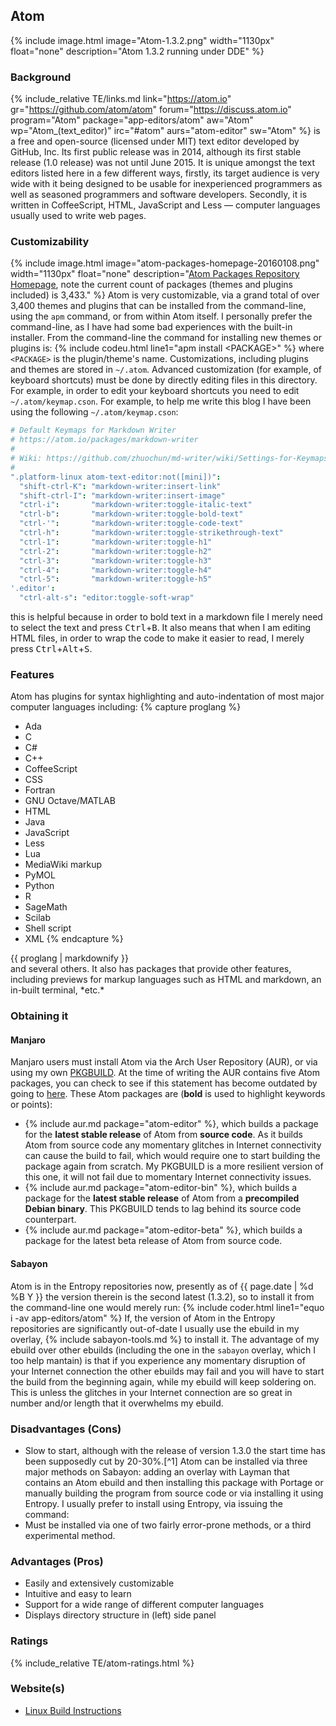 ## Atom
{% include image.html image="Atom-1.3.2.png" width="1130px" float="none" description="Atom 1.3.2 running under DDE" %}

### Background
{% include_relative TE/links.md link="https://atom.io" gr="https://github.com/atom/atom" forum="https://discuss.atom.io" program="Atom" package="app-editors/atom" aw="Atom" wp="Atom_(text_editor)" irc="#atom" aurs="atom-editor" sw="Atom" %} is a free and open-source (licensed under MIT) text editor developed by GitHub, Inc. Its first public release was in 2014, although its first stable release (1.0 release) was not until June 2015. It is unique amongst the text editors listed here in a few different ways, firstly, its target audience is very wide with it being designed to be usable for inexperienced programmers as well as seasoned programmers and software developers. Secondly, it is written in CoffeeScript, HTML, JavaScript and Less &mdash; computer languages usually used to write web pages.

### Customizability
{% include image.html image="atom-packages-homepage-20160108.png" width="1130px" float="none" description="[Atom Packages Repository Homepage](https://atom.io/packages), note the current count of packages (themes and plugins included) is 3,433." %}
Atom is very customizable, via a grand total of over 3,400 themes and plugins that can be installed from the command-line, using the `apm` command, or from within Atom itself. I personally prefer the command-line, as I have had some bad experiences with the built-in installer. From the command-line the command for installing new themes or plugins is:
{% include codeu.html line1="apm install &lt;PACKAGE&gt;" %}
where `<PACKAGE>` is the plugin/theme's name. Customizations, including plugins and themes are stored in `~/.atom`. Advanced customization (for example, of keyboard shortcuts) must be done by directly editing files in this directory. For example, in order to edit your keyboard shortcuts you need to edit `~/.atom/keymap.cson`. For example, to help me write this blog I have been using the following `~/.atom/keymap.cson`:
```coffeescript
# Default Keymaps for Markdown Writer
# https://atom.io/packages/markdown-writer
#
# Wiki: https://github.com/zhuochun/md-writer/wiki/Settings-for-Keymaps
#
".platform-linux atom-text-editor:not([mini])":
  "shift-ctrl-K": "markdown-writer:insert-link"
  "shift-ctrl-I": "markdown-writer:insert-image"
  "ctrl-i":       "markdown-writer:toggle-italic-text"
  "ctrl-b":       "markdown-writer:toggle-bold-text"
  "ctrl-'":       "markdown-writer:toggle-code-text"
  "ctrl-h":       "markdown-writer:toggle-strikethrough-text"
  "ctrl-1":       "markdown-writer:toggle-h1"
  "ctrl-2":       "markdown-writer:toggle-h2"
  "ctrl-3":       "markdown-writer:toggle-h3"
  "ctrl-4":       "markdown-writer:toggle-h4"
  "ctrl-5":       "markdown-writer:toggle-h5"
'.editor':
  "ctrl-alt-s": "editor:toggle-soft-wrap"
```
this is helpful because in order to bold text in a markdown file I merely need to select the text and press <kbd>Ctrl</kbd>+<kbd>B</kbd>. It also means that when I am editing HTML files, in order to wrap the code to make it easier to read, I merely press <kbd>Ctrl</kbd>+<kbd>Alt</kbd>+<kbd>S</kbd>.

### Features
Atom has plugins for syntax highlighting and auto-indentation of most major computer languages including:
{% capture proglang %}
* Ada
* C
* C#
* C++
* CoffeeScript
* CSS
* Fortran
* GNU Octave/MATLAB
* HTML
* Java
* JavaScript
* Less
* Lua
* MediaWiki markup
* PyMOL
* Python
* R
* SageMath
* Scilab
* Shell script
* XML
{% endcapture %}
<div class="div-col columns column-count column-count-3" style="-moz-column-count: 3; -webkit-column-count: 3; column-count: 3;">{{ proglang | markdownify }}</div>
and several others. It also has packages that provide other features, including previews for markup languages such as HTML and markdown, an in-built terminal, *etc.*

### Obtaining it
#### Manjaro
Manjaro users must install Atom via the Arch User Repository (AUR), or via using my own [PKGBUILD](https://github.com/fusion809/PKGBUILDs/blob/master/atom-editor/PKGBUILD). At the time of writing the AUR contains five Atom packages, you can check to see if this statement has become outdated by going to [here](https://aur.archlinux.org/packages/?O=0&SeB=nd&K=atom-editor&outdated=&SB=n&SO=a&PP=50&do_Search=Go). These Atom packages are (**bold** is used to highlight keywords or points):
* {% include aur.md package="atom-editor" %}, which builds a package for the **latest stable release** of Atom from **source code**. As it builds Atom from source code any momentary glitches in Internet connectivity can cause the build to fail, which would require one to start building the package again from scratch. My PKGBUILD is a more resilient version of this one, it will not fail due to momentary Internet connectivity issues.
* {% include aur.md package="atom-editor-bin" %}, which builds a package for the **latest stable release** of Atom from a **precompiled Debian binary**. This PKGBUILD tends to lag behind its source code counterpart.
* {% include aur.md package="atom-editor-beta" %}, which builds a package for the latest beta release of Atom from source code.

#### Sabayon
Atom is in the Entropy repositories now, presently as of {{ page.date | %d %B Y }} the version therein is the second latest (1.3.2), so to install it from the command-line one would merely run:
{% include coder.html line1="equo i -av app-editors/atom" %}
If, the version of Atom in the Entropy repositories are significantly out-of-date I usually use the ebuild in my overlay, {% include sabayon-tools.md %} to install it. The advantage of my ebuild over other ebuilds (including the one in the `sabayon` overlay, which I too help mantain) is that if you experience any momentary disruption of your Internet connection the other ebuilds may fail and you will have to start the build from the beginning again, while my ebuild will keep soldering on. This is unless the glitches in your Internet connection are so great in number and/or length that it overwhelms my ebuild.

### Disadvantages (Cons)
* Slow to start, although with the release of version 1.3.0 the start time has been supposedly cut by 20-30%.[^1]
Atom can be installed via three major methods on Sabayon: adding an overlay with Layman that contains an Atom ebuild and then installing this package with Portage or manually building the program from source code or via installing it using Entropy. I usually prefer to install using Entropy, via issuing the command:
* Must be installed via one of two fairly error-prone methods, or a third experimental method.

### Advantages (Pros)
* Easily and extensively customizable
* Intuitive and easy to learn
* Support for a wide range of different computer languages
* Displays directory structure in (left) side panel

### Ratings
{% include_relative TE/atom-ratings.html %}

### Website(s)
* [Linux Build Instructions](https://github.com/atom/atom/blob/master/docs/build-instructions/linux.md)
